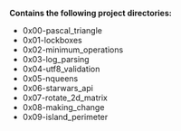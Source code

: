 __Contains the following project directories:__  
* 0x00-pascal_triangle  
* 0x01-lockboxes  
* 0x02-minimum_operations
* 0x03-log_parsing  
* 0x04-utf8_validation  
* 0x05-nqueens  
* 0x06-starwars_api  
* 0x07-rotate_2d_matrix  
* 0x08-making_change  
* 0x09-island_perimeter